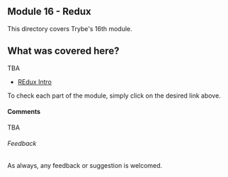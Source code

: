 ## Module 16 - Redux

This directory covers Trybe's 16th module.

## What was covered here?

TBA

* [REdux Intro](./16.1_Intro)

To check each part of the module, simply click on the desired link above.

#### Comments

TBA

###### Feedback

As always, any feedback or suggestion is welcomed.
